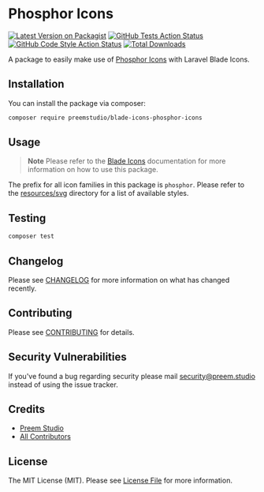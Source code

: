 # Phosphor Icons

[![Latest Version on Packagist](https://img.shields.io/packagist/v/preemstudio/blade-icons-phosphor-icons.svg?style=flat-square)](https://packagist.org/packages/preemstudio/blade-icons-phosphor-icons)
[![GitHub Tests Action Status](https://img.shields.io/github/actions/workflow/status/preemstudio/blade-icons-phosphor-icons/run-tests.yml?branch=main&label=tests&style=flat-square)](https://github.com/PreemStudio/blade-icons-phosphor-icons/actions?query=workflow%3Arun-tests+branch%3Amain)
[![GitHub Code Style Action Status](https://img.shields.io/github/actions/workflow/status/preemstudio/blade-icons-phosphor-icons/fix-php-code-style-issues.yml?branch=main&label=code%20style&style=flat-square)](https://github.com/PreemStudio/blade-icons-phosphor-icons/actions?query=workflow%3A"Fix+PHP+code+style+issues"+branch%3Amain)
[![Total Downloads](https://img.shields.io/packagist/dt/preemstudio/blade-icons-phosphor-icons.svg?style=flat-square)](https://packagist.org/packages/preemstudio/blade-icons-phosphor-icons)

A package to easily make use of [Phosphor Icons](https://phosphoricons.com/) with Laravel Blade Icons.

## Installation

You can install the package via composer:

```bash
composer require preemstudio/blade-icons-phosphor-icons
```

## Usage

> **Note**
> Please refer to the [Blade Icons](https://github.com/PreemStudio/blade-icons) documentation for more information on how to use this package.

The prefix for all icon families in this package is `phosphor`. Please refer to the [resources/svg](/resources/svg) directory for a list of available styles.

## Testing

```bash
composer test
```

## Changelog

Please see [CHANGELOG](CHANGELOG.md) for more information on what has changed recently.

## Contributing

Please see [CONTRIBUTING](CONTRIBUTING.md) for details.

## Security Vulnerabilities

If you've found a bug regarding security please mail [security@preem.studio](mailto:security@preem.studio) instead of using the issue tracker.

## Credits

- [Preem Studio](https://github.com/PreemStudio)
- [All Contributors](../../contributors)

## License

The MIT License (MIT). Please see [License File](LICENSE.md) for more information.
